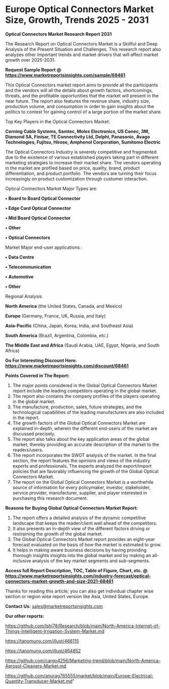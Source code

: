 # Europe Optical Connectors Market Size, Growth, Trends 2025 - 2031

<strong>Optical Connectors Market Research Report 2031</strong>

The Research Report on Optical Connectors Market is a Skillful and Deep Analysis of the Present Situation and Challenges. This research report also analyzes other important trends and market drivers that will affect market growth over 2025-2031.

<strong>Request Sample Report @ <a href=https://www.marketreportsinsights.com/sample/68461>https://www.marketreportsinsights.com/sample/68461</a></strong>

This Optical Connectors market report aims to provide all the participants and the vendors will all the details about growth factors, shortcomings, threats, and the profitable opportunities that the market will present in the near future. The report also features the revenue share, industry size, production volume, and consumption in order to gain insights about the politics to contest for gaining control of a large portion of the market share.

Top Key Players in the Optical Connectors Market:

<strong>Corning Cable Systems, Samtec, Molex Electronics, US Conec, 3M, Diamond SA, Finisar, TE Connectivity Ltd, Delphi, Panasonic, Avago Technologies, Fujitsu, Hirose, Amphenol Corporation, Sumitomo Electric</strong>

The Optical Connectors Industry is severely competitive and fragmented due to the existence of various established players taking part in different marketing strategies to increase their market share. The vendors operating in the market are profiled based on price, quality, brand, product differentiation, and product portfolio. The vendors are turning their focus increasingly on product customization through customer interaction.

Optical Connectors Market Major Types are:

<strong>• Board to Board Optical Connector

• Edge Card Optical Connector

• Mid Board Optical Connector

• Other

• Optical Connectors</strong>

Market Major end-user applications :

<strong>• Data Centre

• Telecommunication

• Automotive

• Other</strong>

Regional Analysis

</u><strong><b>North America</b></strong> (the United States, Canada, and Mexico)

<strong><b>Europe </b></strong>(Germany, France, UK, Russia, and Italy)

<strong><b>Asia-Pacific</b></strong> (China, Japan, Korea, India, and Southeast Asia)

<strong><b>South America</b></strong> (Brazil, Argentina, Colombia, etc.)

<strong><b>The Middle East and Africa</b></strong> (Saudi Arabia, UAE, Egypt, Nigeria, and South Africa)

<strong>Go For Interesting Discount Here: <a href=https://www.marketreportsinsights.com/discount/68461>https://www.marketreportsinsights.com/discount/68461</a></strong>

<strong>Points Covered in The Report:</strong>
<ol>
  <li>The major points considered in the Global Optical Connectors Market report include the leading competitors operating in the global market.</li>
  <li>The report also contains the company profiles of the players operating in the global market.</li>
  <li>The manufacture, production, sales, future strategies, and the technological capabilities of the leading manufacturers are also included in the report.</li>
  <li>The growth factors of the Global Optical Connectors Market are explained in-depth, wherein the different end-users of the market are discussed precisely.</li>
  <li>The report also talks about the key application areas of the global market, thereby providing an accurate description of the market to the readers/users.</li>
  <li>The report incorporates the SWOT analysis of the market. In the final section, the report features the opinions and views of the industry experts and professionals. The experts analyzed the export/import policies that are favorably influencing the growth of the Global Optical Connectors Market.</li>
  <li>The report on the Global Optical Connectors Market is a worthwhile source of information for every policymaker, investor, stakeholder, service provider, manufacturer, supplier, and player interested in purchasing this research document.</li>
</ol>
<strong>Reasons for Buying Global Optical Connectors Market Report:</strong>

<ol>
  <li>The report offers a detailed analysis of the dynamic competitive landscape that keeps the reader/client well ahead of the competitors.</li>
  <li>It also presents an in-depth view of the different factors driving or restraining the growth of the global market.</li>
  <li>The Global Optical Connectors Market report provides an eight-year forecast evaluated on the basis of how the market is estimated to grow.</li>
  <li>It helps in making aware business decisions by having providing thorough insights insights into the global market and by making an all-inclusive analysis of the key market segments and sub-segments.</li>
</ol>
<strong>Access full Report Description, TOC, Table of Figure, Chart, etc. @ <a href=https://www.marketreportsinsights.com/industry-forecast/optical-connectors-market-growth-and-size-2021-68461>https://www.marketreportsinsights.com/industry-forecast/optical-connectors-market-growth-and-size-2021-68461</a></strong>


Thanks for reading this article; you can also get individual chapter wise section or region wise report version like Asia, United States, Europe.

<strong>Contact Us:</strong>
sales@marketreportsinsights.com

<strong>Our other reports:</strong>

<a href=https://github.com/Ishi78/Research/blob/main/North-America-Internet-of-Things-Intelligent-Irrigation-System-Market.md>https://github.com/Ishi78/Research/blob/main/North-America-Internet-of-Things-Intelligent-Irrigation-System-Market.md</a>

<a href=https://tanomuno.com/illust/466115>https://tanomuno.com/illust/466115</a>

<a href=https://tanomuno.com/illust/464852>https://tanomuno.com/illust/464852</a>

<a href=https://github.com/cargo4256/Marketing-trend/blob/main/North-America-Aerosol-Cleaners-Market.md>https://github.com/cargo4256/Marketing-trend/blob/main/North-America-Aerosol-Cleaners-Market.md</a>

<a href=https://github.com/anurag765555/market/blob/main/Europe-Electrical-Quantity-Transducer-Market.md>https://github.com/anurag765555/market/blob/main/Europe-Electrical-Quantity-Transducer-Market.md</a>"
